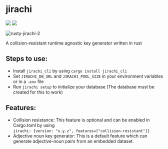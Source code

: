 # jirachi
<a href="https://crates.io/crates/jirachi"><img src=https://img.shields.io/badge/crates.io-v0.1.8-orange></a>
<a href="https://docs.rs/jirachi/0.1.8"><img src=https://img.shields.io/badge/docs.rs-jirachi-blue></a>

<img src="https://i.ibb.co/2M8nC9V/rusty-jirachi-2.png" alt="rusty-jirachi-2" border="0">

A collision-resistant runtime agnostic key generator written in rust

## Steps to use:
- Install `jirachi_cli` by using `cargo install jirachi_cli`
- Set `JIRACHI_DB_URL` and `JIRACHI_POOL_SIZE` in your environment variables or in a `.env` file
- Run `jirachi setup` to initialize your database (The database must be created for this to work)

## Features:
- Collision resistance: This feature is optional and can be enabled in Cargo.toml by using <br/>
`jirachi: {version: "x.y.z", features=["collision-resistant"]}`
- Adjective noun key generator: This is a default feature which can generate adjective-noun pairs from an embedded dataset.
